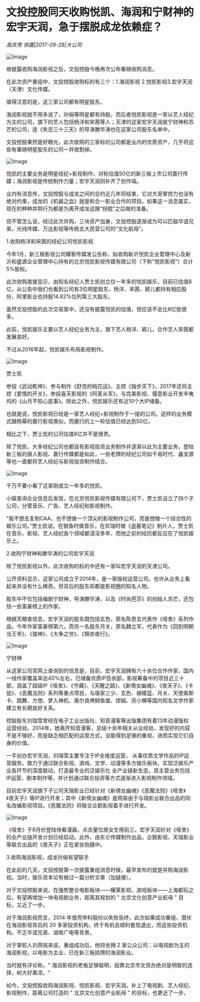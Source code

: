 # 文投控股同天收购悦凯、海润和宁财神的宏宇天润，急于摆脱成龙依赖症？

*高庆秀 徐露|2017-09-28|大公司*

![Image](http://p3.pstatp.com/large/3ed000029e158d87a861)

继披露收购海润影视之后，文投控股今晚再次公布重磅收购消息。

在此次资产重组中，文投控股收购标的有三个：1.海润影视 2.悦凯影视3.宏宇天润（天津）文化传媒。

值得注意的是，这三家公司都有明星股东。

海润影视就不用多说了，孙俪等明星都有持股，而后者悦凯影视是一家以艺人经纪为主的公司，旗下的艺人包括杨洋和宋茜等人；天津的这家宏宇天润是宁财神和苏芒的公司，连《失恋三十三天》的导演滕华涛也在这家公司股东名单中。

文投控股果然是好眼光，此次收购的三家标的公司都是业内的优质资产，几乎将这些有重磅明星股东的公司一并收割掉。

![Image](http://p3.pstatp.com/large/3f250001167d35a79dd5)

悦凯的主要业务是明星经纪+影视制作，对标估值50亿的新三板上市公司嘉行传媒；海润影视是传统制作力量；宏宇天润则补齐了创作端。

业内有消息传，文投控股与成龙之间的合约近几年将结束，它对大哥掌控力也没有绝对约束，成龙的《机器之血》就是和合一影业合作的项目。如果这一消息属实，现在的种种并购行为都是为离开成龙这跟“拐棍”之后做的准备。

但不管怎么说，经过此次并购，三块资产加身，文投控股逐渐成为可以匹敌华谊兄弟，光线传媒、万达影视等传统五大民营公司的“文化航母”。

1.收购杨洋和宋茜的经纪公司悦凯影视

今年1月，新三板影视公司耀客传媒发公告称，拟收购新沂悦凯企业管理中心及新沂和盛源企业管理中心持有的北京悦凯影视传媒有限公司（下称”悦凯影视“）合计5%股权。

此次收购直接显示，由知名经纪人贾士凯创立仅一年多的悦凯娱乐，目前已估值8亿，从公告中我们也看到公司有3位明星股东，杨洋、宋茜、颖儿都持有相应股份，阿里影业也持股14.82%位列第三大股东。

虽然文投控股的此次交易案中，还没有披露悦凯的估值，但应该不会比8亿低很多。

此前，悦凯娱乐主要以艺人经纪业务为主，旗下艺人杨洋、颖儿，合作艺人宋茜都发展良好。

不过从2016年起，悦凯娱乐布局影视制作。

![Image](http://p1.pstatp.com/large/3f250001167cb1f49868)

贾士凯

参投《武动乾坤》、参与制作《舒克的桃花运》、主控《独步天下》，2017年还将主控《爱情的开关》，参投喜天影视的《阿麦从军》，与完美影视、儒意影业开发辛夷坞的《山月不知心底事》。除此之外，悦凯娱乐还有近10个大IP储备。

也就是说，悦凯影视已经是一家艺人经纪+影视制作于一提的公司。这样的业务模式跟杨幂的嘉行影视类似，而嘉行的上一轮估值已经达到50亿。

相比之下，贾士凯的公司估值8亿并不是很贵。

除了悦凯，大多经纪公司也都自有影视投资业务制作并逐渐以此为主要业务，登陆新三板的唐人影视、嘉行传媒都是如此，一些老牌的经纪公司如千易时代、鑫宝源等也一直都将艺人经纪与影视投资制作结合。

![Image](http://p9.pstatp.com/large/3ece0002a8b4d235d418)

千万不要小看了这家刚成立一年多的悦凯。

小娱查询企业信息后发现，在北京悦凯影视传媒有限公司下，贾士凯设立了四个子公司，分管音乐、广告、艺人经纪和影视制作。

“我不想去复制CAA，也不想做一个顶尖的影视制作公司，而是想做一个综合性的娱乐公司。”贾士凯说。在银鱼时做音乐，在欢瑞时做《盗墓笔记》制片人，贾士凯在音乐、影视、艺人经纪各个领域都浸淫多年，而他之前的经历都反应在了悦凯娱乐上。

2.收购宁财神和滕华涛的公司宏宇天润

除了悦凯影视以外，此次收购的标的中还有一家叫宏宇天润的天津公司。

公开资料显示，这家公司成立于2014年，是一家版权运营公司。也许从业务上看起来并没有什么稀奇。但背后的股东却都是影视圈的知名人物。

股东中不仅包括编剧宁财神，导演滕华涛，以及《时尚芭莎》的创始人苏芒，还包括一些富豪榜上的作家。

根据天眼查信息，宏宇天润的股东既包括玄色，原名陈思玄代表作《哑舍》系列作品，今年作家富豪榜第六，而另一名股东月关，原名魏立军，代表作为《回到明朝当王爷》、《狼神》、《大争之世》、《锦衣夜行》。

![Image](http://p1.pstatp.com/large/3ed000029b90c85194dc)

宁财神

从这家公司官网上查询到的信息是，目前，宏宇天润拥有六十余位合作作家，国内一线作家覆盖率达40%左右，已储备优质IP百余部，影视筹备中的项目近三十部，涵盖了超级IP《哑舍》、《守藏》、《天醒之路》、《新倩女幽魂》、《夜天子》、《卡徒》、《恶魔法则》系列等重点项目，与唐家三少、玄色、蝴蝶蓝、月关、天使奥斯卡、跳舞、方想、梦入神机、奥尔良烤鲟鱼堡、缪娟、苏小懒等国内知名文学作家建立有长期良好关系。

控股股东刘瑞雪曾经在电子工业出版社、知音漫客等出版集团有着13年动漫版权运营经验。2014年，她离开知音漫客，总结十余年相关从业经验，发现好的内容不是不够好，而是缺乏相匹配的运营方式，没能得到足够的重视，进而实现它们自身的价值。

一手创办宏宇天润，刘瑞雪主要专注于IP全维度运营， 从事优质文学作品的IP运营服务，致力于通过联合影视、游戏、文学、动漫等多方娱乐板块，实现泛娱乐产业各环节的深度联动，打造最专业的泛娱乐化 全产业链新生态，其主营业务包括IP运营、剧本制作等，并计划通过联合投资等方式逐渐进入影视制作领域。

目前宏宇天润旗下子公司天瑞影业已经针对《新倩女幽魂》《恶魔法则》《哑舍》《夜天子》等IP进行开发；其中《新倩女幽魂》是网易由于与瑞影业联合出品的同名改编影视项目。《恶魔法则》将联合企鹅影视着手进行开发。

![Image](http://p1.pstatp.com/large/3f240002792a4cf51d23)

《哑舍》于8月份登陆快看漫画，点击量位居女生榜前三。宏宇天润针对《哑舍》的全产业链开发计划已经启动。此外，由东仑传媒制作出品，企鹅影视、天瑞影业等联合出品的《夜天子》正在紧张拍摄中。

3.收购海润影视，成龙孙俪有望联手

在此前的几天，文投控股第一次披露重组消息时候，最早宣布的就是并购海润影视。当时，娱乐资本论有做过一篇分析文章（加链接）。

对于文投控股来说，在强势整合电影板块——耀莱影视、游戏板块——上海都玩之后，有望再增加一块电视剧业务，距离其规划的 " 北京文化创意产业航母 " 目标，又近了一步。

对于海润影视而言，2014 年借壳申科股份以失败告终，此次如果成功重组，潜伏在海润影视背后的 20 多家投资机构，终于有机会顺利套现退出，而这些投资机构，不乏华谊兄弟、湖南广电等背景。

对于掌舵人刘燕铭来说，重组成功后，他将坐拥 2 家公众公司：以电视剧为主的海润影视，以电影为主业、已在新三板挂牌的海润影业。

当时就有评论称，" 海润影视的老板足够聪明，投靠北京市文资办绝对是明智的选择，树大好乘凉。"

如今，文投控股收购海润影视、悦凯影视、宏宇天润，补上了电视剧、艺人经纪、影视制作，距离公司打造的 " 北京文化创意产业航母 " 的目标，也更近了一步。


